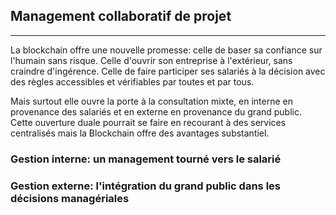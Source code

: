 ## Management collaboratif de projet
---

La blockchain offre une nouvelle promesse: celle de baser sa confiance sur l'humain sans risque. Celle d'ouvrir son entreprise à l'extérieur, sans craindre d'ingérence. Celle de faire participer ses salariés à la décision avec des règles accessibles et vérifiables par toutes et par tous.

Mais surtout elle ouvre la porte à la consultation mixte, en interne en provenance des salariés et en externe en provenance du grand public. Cette ouverture duale pourrait se faire en recourant à des services centralisés mais la Blockchain offre des avantages substantiel.


### Gestion interne: un management tourné vers le salarié
[//]: # (TODO: Management collaboratif de projet Gestion interne)

### Gestion externe: l'intégration du grand public dans les décisions managériales
[//]: # (TODO: Management collaboratif de projet Gestion externe)

